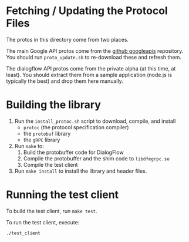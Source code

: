 # Fetching / Updating the Protocol Files

The protos in this directory come from two places.

The main Google API protos come from the 
[github googleapis](https://github.com/googleapis/googleapis) repository. You should run `proto_update.sh` to re-download these 
and refresh them.

The dialogflow API protos come from the private alpha (at this time, at least). You should extract them from a sample application 
(node.js is typically the best) and drop them here manually.

# Building the library

1. Run the `install_protoc.sh` script to download, compile, and install
   * `protoc` (the protocol specification compiler)
   * the `protobuf` library
   * the `gRPC` library
1. Run `make` to:
   1. Build the protobuffer code for DialogFlow
   1. Compile the protobuffer and the shim code to `libdfegrpc.so`
   1. Compile the test client
1. Run `make install` to install the library and header files.

# Running the test client

To build the test client, run `make test`.

To run the test client, execute:

```./test_client```
